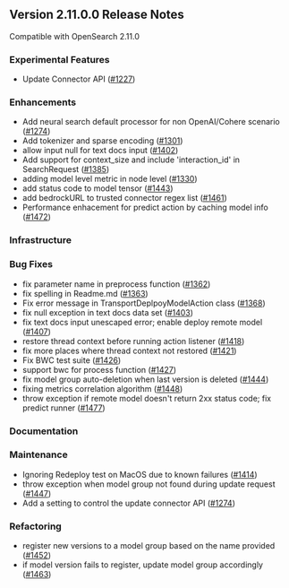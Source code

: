 ## Version 2.11.0.0 Release Notes

Compatible with OpenSearch 2.11.0


### Experimental Features
* Update Connector API ([#1227](https://github.com/opensearch-project/ml-commons/pull/1227))

### Enhancements
* Add neural search default processor for non OpenAI/Cohere scenario ([#1274](https://github.com/opensearch-project/ml-commons/pull/1274))
* Add tokenizer and sparse encoding ([#1301](https://github.com/opensearch-project/ml-commons/pull/1301))
* allow input null for text docs input ([#1402](https://github.com/opensearch-project/ml-commons/pull/1402))
* Add support for context_size and include 'interaction_id' in SearchRequest ([#1385](https://github.com/opensearch-project/ml-commons/pull/1385))
* adding model level metric in node level ([#1330](https://github.com/opensearch-project/ml-commons/pull/1330))
* add status code to model tensor ([#1443](https://github.com/opensearch-project/ml-commons/pull/1443))
* add bedrockURL to trusted connector regex list ([#1461](https://github.com/opensearch-project/ml-commons/pull/1461))
* Performance enhacement for predict action by caching model info ([#1472](https://github.com/opensearch-project/ml-commons/pull/1472))


### Infrastructure


### Bug Fixes
* fix parameter name in preprocess function ([#1362](https://github.com/opensearch-project/ml-commons/pull/1362))
* fix spelling in Readme.md ([#1363](https://github.com/opensearch-project/ml-commons/pull/1363))
* Fix error message in TransportDeplpoyModelAction class ([#1368](https://github.com/opensearch-project/ml-commons/pull/1368))
* fix null exception in text docs data set ([#1403](https://github.com/opensearch-project/ml-commons/pull/1403))
* fix text docs input unescaped error; enable deploy remote model ([#1407](https://github.com/opensearch-project/ml-commons/pull/1407))
* restore thread context before running action listener ([#1418](https://github.com/opensearch-project/ml-commons/pull/1418))
* fix more places where thread context not restored ([#1421](https://github.com/opensearch-project/ml-commons/pull/1421))
* Fix BWC test suite ([#1426](https://github.com/opensearch-project/ml-commons/pull/1426))
* support bwc for process function ([#1427](https://github.com/opensearch-project/ml-commons/pull/1427))
* fix model group auto-deletion when last version is deleted ([#1444](https://github.com/opensearch-project/ml-commons/pull/1444))
* fixing metrics correlation algorithm ([#1448](https://github.com/opensearch-project/ml-commons/pull/1448))
* throw exception if remote model doesn't return 2xx status code; fix predict runner ([#1477](https://github.com/opensearch-project/ml-commons/pull/1477))


### Documentation


### Maintenance

* Ignoring Redeploy test on MacOS due to known failures ([#1414](https://github.com/opensearch-project/ml-commons/pull/1414))
* throw exception when model group not found during update request ([#1447](https://github.com/opensearch-project/ml-commons/pull/1447))
* Add a setting to control the update connector API ([#1274](https://github.com/opensearch-project/ml-commons/pull/1274))


### Refactoring

* register new versions to a model group based on the name provided ([#1452](https://github.com/opensearch-project/ml-commons/pull/1452))
* if model version fails to register, update model group accordingly ([#1463](https://github.com/opensearch-project/ml-commons/pull/1463))



